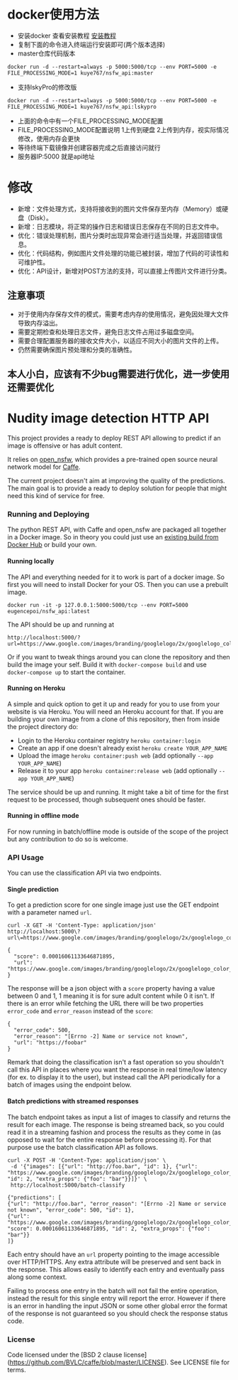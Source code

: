 # docker使用方法
- 安装docker 查看安装教程 [安装教程](https://zhuanlan.zhihu.com/p/555680710?utm_id=0)
- 复制下面的命令进入终端运行安装即可(两个版本选择)
- master仓库代码版本
```
docker run -d --restart=always -p 5000:5000/tcp --env PORT=5000 -e FILE_PROCESSING_MODE=1 kuye767/nsfw_api:master
```
- 支持lskyPro的修改版
```
docker run -d --restart=always -p 5000:5000/tcp --env PORT=5000 -e FILE_PROCESSING_MODE=1 kuye767/nsfw_api:lskypro
```
- 上面的命令中有一个FILE_PROCESSING_MODE配置
- FILE_PROCESSING_MODE配置说明 1上传到硬盘 2上传到内存，视实际情况修改，使用内存会更快
- 等待终端下载镜像并创建容器完成之后直接访问就行
- 服务器IP:5000 就是api地址
# 修改

- 新增：文件处理方式，支持将接收到的图片文件保存至内存（Memory）或硬盘（Disk）。
- 新增：日志模块，将正常的操作日志和错误日志保存在不同的日志文件中。
- 优化：错误处理机制，图片分类时出现异常会进行适当处理，并返回错误信息。
- 优化：代码结构，例如图片文件处理的功能已被封装，增加了代码的可读性和可维护性。
- 优化：API设计，新增对POST方法的支持，可以直接上传图片文件进行分类。

## 注意事项

- 对于使用内存保存文件的模式，需要考虑内存的使用情况，避免因处理大文件导致内存溢出。
- 需要定期检查和处理日志文件，避免日志文件占用过多磁盘空间。
- 需要合理配置服务器的接收文件大小，以适应不同大小的图片文件的上传。
- 仍然需要确保图片预处理和分类的准确性。

## 本人小白，应该有不少bug需要进行优化，进一步使用还需要优化

# Nudity image detection HTTP API

This project provides a ready to deploy REST API allowing to predict if an image is offensive or has adult content.

It relies on [open_nsfw](https://github.com/yahoo/open_nsfw), which provides a pre-trained open source neural network model for [Caffe](https://github.com/BVLC/caffe).

The current project doesn't aim at improving the quality of the predictions. The main goal is to provide a ready to deploy
solution for people that might need this kind of service for free.

### Running and Deploying

The python REST API, with Caffe and open_nsfw are packaged all together in a Docker image. So in theory you could just 
use an [existing build from Docker Hub](https://hub.docker.com/r/eugencepoi/nsfw_api/) or build your own.

#### Running locally

The API and everything needed for it to work is part of a docker image. So first you will need to install Docker for your OS.
Then you can use a prebuilt image.

```docker run -it -p 127.0.0.1:5000:5000/tcp --env PORT=5000 eugencepoi/nsfw_api:latest```

The API should be up and running at

```
http://localhost:5000/?url=https://www.google.com/images/branding/googlelogo/2x/googlelogo_color_272x92dp.png`
```

Or if you want to tweak things around you can clone the repository and then build the image your self.
Build it with `docker-compose build` and use `docker-compose up` to start the container.

#### Running on Heroku

A simple and quick option to get it up and ready for you to use from your website is via Heroku. You will need an Heroku 
account for that. If you are building your own image from a clone of this repository, then from inside the project directory do:

 - Login to the Heroku container registry `heroku container:login`
 - Create an app if one doesn't already exist `heroku create YOUR_APP_NAME`
 - Upload the image `heroku container:push web` (add optionally `--app YOUR_APP_NAME`)
 - Release it to your app `heroku container:release web` (add optionally `--app YOUR_APP_NAME`)

The service should be up and running. It might take a bit of time for the first request to be processed, though subsequent ones
should be faster.


#### Running in offline mode

For now running in batch/offline mode is outside of the scope of the project but any contribution to do so is welcome.


### API Usage

You can use the classification API via two endpoints.

#### Single prediction

To get a prediction score for one single image just use the GET endpoint with a parameter named `url`.

```
curl -X GET -H 'Content-Type: application/json' http://localhost:5000\?url\=https://www.google.com/images/branding/googlelogo/2x/googlelogo_color_272x92dp.png

{
  "score": 0.00016061133646871895,
  "url": "https://www.google.com/images/branding/googlelogo/2x/googlelogo_color_272x92dp.png"
}
```

The response will be a json object with a `score` property having a value between 0 and 1, 1 meaning it is for sure
adult content while 0 it isn't. If there is an error while fetching the URL there will be two properties `error_code` 
and `error_reason` instead of the `score`:

```
{
  "error_code": 500,
  "error_reason": "[Errno -2] Name or service not known",
  "url": "https://foobar"
}
```

Remark that doing the classification isn't a fast operation so you shouldn't call this API in places where you want the 
response in real time/low latency (for ex. to display it to the user), but instead call the API periodically for a batch
of images using the endpoint below.

#### Batch predictions with streamed responses

The batch endpoint takes as input a list of images to classify and returns the result for each image. The response is 
being streamed back, so you could read it in a streaming fashion and process the results as they come in (as opposed 
to wait for the entire response before processing it). For that purpose use the batch classification API as follows.

```
curl -X POST -H 'Content-Type: application/json' \
 -d '{"images": [{"url": "http://foo.bar", "id": 1}, {"url": "https://www.google.com/images/branding/googlelogo/2x/googlelogo_color_272x92dp.png", "id": 2, "extra_props": {"foo": "bar"}}]}' \
 http://localhost:5000/batch-classify
 
{"predictions": [
{"url": "http://foo.bar", "error_reason": "[Errno -2] Name or service not known", "error_code": 500, "id": 1},
{"url": "https://www.google.com/images/branding/googlelogo/2x/googlelogo_color_272x92dp.png", "score": 0.00016061133646871895, "id": 2, "extra_props": {"foo": "bar"}}
]}
```

Each entry should have an `url` property pointing to the image accessible over HTTP/HTTPS. Any extra attribute will be 
preserved and sent back in the response. This allows easily to identify each entry and eventually pass along some context.

Failing to process one entry in the batch will not fail the entire operation, instead the result for this single
entry will report the error. However if there is an error in handling the input JSON or some other global error the format
of the response is not guaranteed so you should check the response status code.


### License
Code licensed under the [BSD 2 clause license] (https://github.com/BVLC/caffe/blob/master/LICENSE). See LICENSE file for terms.

